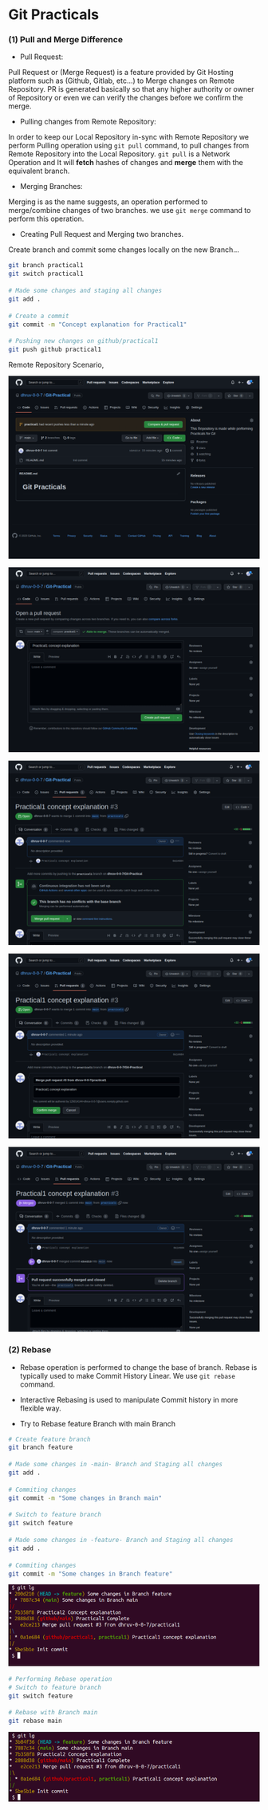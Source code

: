 # Git Practicals

### (1) Pull and Merge Difference

- Pull Request: 

Pull Request or (Merge Request) is a feature provided by Git Hosting platform such as (Github, Gitlab, etc...) to Merge changes on Remote Repository. PR is generated basically so that any higher authority or owner of Repository or even we can verify the changes before we confirm the merge.

- Pulling changes from Remote Repository:

In order to keep our Local Repository in-sync with Remote Repository we perform Pulling operation using `git pull` command, to pull changes from Remote Repository into the Local Repository. `git pull` is a Network Operation and It will **fetch** hashes of changes and **merge** them with the equivalent branch.

- Merging Branches:

Merging is as the name suggests, an operation performed to merge/combine changes of two branches. we use `git merge` command to perform this operation.

- Creating Pull Request and Merging two branches.

Create branch and commit some changes locally on the new Branch...

```bash
git branch practical1
git switch practical1

# Made some changes and staging all changes
git add .

# Create a commit
git commit -m "Concept explanation for Practical1"

# Pushing new changes on github/practical1
git push github practical1
```
Remote Repository Scenario,

![Github Remote Repository Screenshot-1](./Practical1/Image1.png)

![Github Remote Repository Screenshot-2](./Practical1/Image2.png)  

![Github Remote Repository Screenshot-3](./Practical1/Image3.png)

![Github Remote Repository Screenshot-4](./Practical1/Image4.png)

![Github Remote Repository Screenshot-5](./Practical1/Image5.png)

### (2) Rebase

- Rebase operation is performed to change the base of branch. Rebase is typically used to make Commit History Linear. We use `git rebase` command.
- Interactive Rebasing is used to manipulate Commit history in more flexible way.

- Try to Rebase feature Branch with main Branch

```bash
# Create feature branch
git branch feature

# Made some changes in -main- Branch and Staging all changes
git add .

# Commiting changes
git commit -m "Some changes in Branch main"

# Switch to feature branch
git switch feature

# Made some changes in -feature- Branch and Staging all changes
git add .

# Commiting changes
git commit -m "Some changes in Branch feature"

```

![Git Log Image-1](./Practical2/Image1.png)

```bash
# Performing Rebase operation
# Switch to feature branch
git switch feature

# Rebase with Branch main
git rebase main
```
![Git Log Image-2](./Practical2/Image2.png)
